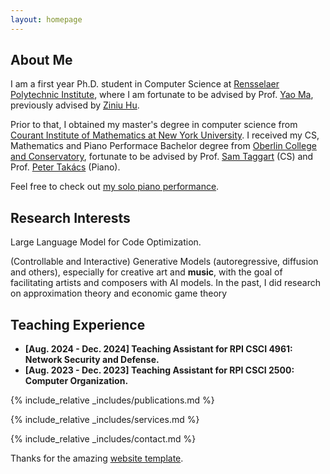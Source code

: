 ```yaml
---
layout: homepage
---
```

## About Me

I am a first year Ph.D. student in Computer Science at [Rensselaer Polytechnic Institute](https://science.rpi.edu/computer-science), where I am fortunate to be advised by Prof. [Yao Ma](https://yaoma24.github.io), previously advised by [Ziniu Hu](https://acbull.github.io).

Prior to that, I obtained my master's degree in computer science from [Courant Institute of Mathematics at New York University](https://cims.nyu.edu/dynamic/). I received my CS, Mathematics and Piano Performace Bachelor degree from [Oberlin College and Conservatory](https://www.oberlin.edu), fortunate to be advised by Prof. [Sam Taggart](http://samueltaggart.com) (CS) and Prof. [Peter Takács](https://www.oberlin.edu/peter-takacs) (Piano).

Feel free to check out [my solo piano performance](https://www.youtube.com/watch?v=GyKiIHCR_7Q).

## Research Interests

Large Language Model for Code Optimization.

(Controllable and Interactive) Generative Models (autoregressive, diffusion and others), especially for creative art and **music**, with the goal of facilitating artists and composers with AI models.
In the past, I did research on approximation theory and economic game theory

## Teaching Experience

- **[Aug. 2024 - Dec. 2024] Teaching Assistant for RPI CSCI 4961: Network Security and Defense.**
- **[Aug. 2023 - Dec. 2023] Teaching Assistant for RPI CSCI 2500: Computer Organization.**

{% include_relative _includes/publications.md %}

{% include_relative _includes/services.md %}

{% include_relative _includes/contact.md %}

Thanks for the amazing [website template](https://github.com/yaoyao-liu/yaoyao-liu.github.io).
